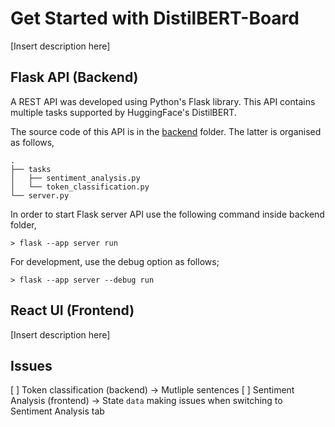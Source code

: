 # Get Started with DistilBERT-Board

[Insert description here]

## Flask API (Backend)

A REST API was developed using Python's Flask library. This API contains multiple tasks supported by HuggingFace's DistilBERT. 

The source code of this API is in the [backend](/backend) folder. The latter is organised as follows,
```
.
├── tasks
│   ├── sentiment_analysis.py
│   └── token_classification.py
└── server.py
```

In order to start Flask server API use the following command inside backend folder,
```
> flask --app server run
```
For development, use the debug option as follows;
```
> flask --app server --debug run
```

## React UI (Frontend)

[Insert description here]

## Issues

[ ] Token classification (backend) $\rightarrow$ Mutliple sentences
[ ] Sentiment Analysis (frontend) $\rightarrow$ State `data` making issues when switching to Sentiment Analysis tab